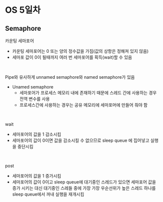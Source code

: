 # OS 5일차

## Semaphore

카운팅 세마포어
- 카운팅 세마포어는 0 또는 양의 정수값을 가짐(값의 상항은 정해져 있지 않음)
- 세마포 값이 0이 될때까지 여러 번 세마포어를 획득(wait)할 수 있음  
<br/>


Pipe와 유사하게 unnamed semaphore와  named semaphore가 있음  
* Unamed semaphore
  - 세마포어가 프로세스 메모리 내에 존재하기 때문에 스레드 간에 사용하는 경우 전역 변수를 사용
  - 프로세스간에 사용하는 경우는 공유 메모리에 세마포머에 만들어 줘야 함  
<br/>

wait
- 세마포어의 값을 1 감소시킴
- 세마포어의 값이 0이면 값을 감소시킬 수 없으므로 sleep queue 에 집어넣고 실행을 중단시킴  
<br/>  

post
- 세마포어의 값을 1 증가시킴
- 세마포어의 값이 0이고 sleep queue에 대기중인 스레드가 있으면 세마포어 값을 증가 시키는 대신 대기중인 스레들 중에 가장 가장 우순선위가 높은 스레드 하나를 sleep queue에서 꺼내 실행을 재개시킴